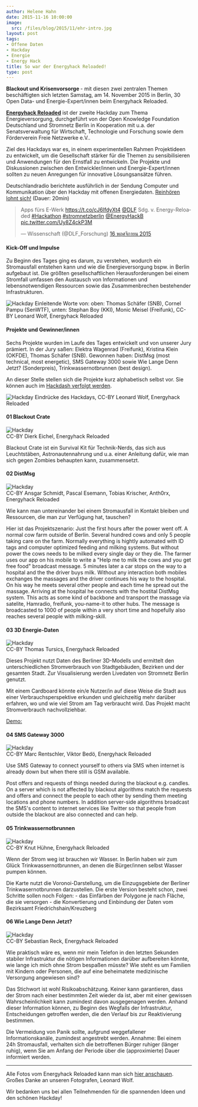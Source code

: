 ```yaml
---
author: Helene Hahn
date: 2015-11-16 10:00:00
image:
  src: /files/blog/2015/11/ehr-intro.jpg
layout: post
tags:
- Offene Daten
- Hackday
- Energie
- Energy Hack
title: So war der Energyhack Reloaded!
type: post
---
```

<strong> Blackout und Krisenvorsorge </strong> - mit diesen zwei zentralen Themen beschäftigten sich letzten Samstag, am 14. November 2015 in Berlin, 30 Open Data- und Energie-Expert/innen beim Energyhack Reloaded.

<strong>[Energyhack Reloaded](http://energyhack.de/)</strong> ist der zweite Hackday zum Thema Energieversorgung, durchgeführt von der Open Knowledge Foundation Deutschland und Stromnetz Berlin in Kooperation mit u.a. der Senatsverwaltung für Wirtschaft, Technologie und Forschung sowie dem Förderverein Freie Netzwerke e.V..

Ziel des Hackdays war es, in einem experimentellen Rahmen Projektideen zu entwickelt, um die Gesellschaft stärker für die Themen zu sensibilisieren und Anwendungen für den Ernstfall zu entwickeln. Die Projekte und Diskussionen zwischen den Entwickler/innen und Energie-Expert/innen sollten zu neuen Anregungen für innovative Lösungsansätze führen.

Deutschlandradio berichtete ausführlich in der Sendung Computer und Kommunikation über den Hackday mit offenen Energiedaten. [Reinhören lohnt sich!](https://soundcloud.com/dlf-wissenschaft/apps-furs-e-werk-der-energy-reloaded-hackathon-in-berlin) (Dauer: 20min)

<blockquote class="twitter-tweet" lang="th"><p lang="de" dir="ltr">Apps fürs E-Werk <a href="https://t.co/cJ6lfdyXt4">https://t.co/cJ6lfdyXt4</a> <a href="https://twitter.com/DLF">@DLF</a> Sdg. v. Energy-Reloaded <a href="https://twitter.com/hashtag/Hackathon?src=hash">#Hackathon</a> <a href="https://twitter.com/hashtag/stromnetzberlin?src=hash">#stromnetzberlin</a>     <a href="https://twitter.com/EnergyHackB">@EnergyHackB</a> <a href="https://t.co/Uy8Z4ckP3M">pic.twitter.com/Uy8Z4ckP3M</a></p>&mdash; Wissenschaft (@DLF_Forschung) <a href="https://twitter.com/DLF_Forschung/status/666150812285038593">16 พฤศจิกายน 2015</a></blockquote>


<h4>Kick-Off und Impulse</h4>

Zu Beginn des Tages ging es darum, zu verstehen, wodurch ein Stromausfall entstehen kann und wie die Energieversorgung bspw. in Berlin aufgebaut ist. Die größten gesellschaftlichen Herausforderungen bei einem Stromfall umfassen den Austausch von Informationen und lebensnotwendigen Ressourcen sowie das Zusammenbrechen bestehender Infrastrukturen. 

![Hackday](/files/blog/2015/11/ehr-impulse.jpg "Impulsreferate")
Einleitende Worte von: oben: Thomas Schäfer (SNB), Cornel Pampu (SenWTF), unten: Stephan Boy (KKI), Monic Meisel (Freifunk), CC-BY Leonard Wolf, Energyhack Reloaded


<h4>Projekte und Gewinner/innen</h4>

Sechs Projekte wurden im Laufe des Tages entwickelt und von unserer Jury prämiert.
In der Jury saßen: Elektra Wagenrad (Freifunk), Kristina Klein (OKFDE), Thomas Schäfer (SNB). Gewonnen haben: DistMsg (most technical, most energetic), SMS Gateway 3000 sowie Wie Lange Denn Jetzt? (Sonderpreis), Trinkwassernotbrunnen (best design). 

An dieser Stelle stellen sich die Projekte kurz alphabetisch selbst vor. Sie können auch im [Hackdash verfolgt werden](https://hackdash.org/dashboards/energyhack).

![Hackday](/files/blog/2015/11/ehr-impressionen.png "Impressionen")
Eindrücke des Hackdays, CC-BY Leonard Wolf, Energyhack Reloaded


#### 01	Blackout Crate

![Hackday](/files/blog/2015/11/ehr-blackout-crate.png "Blackout Crate") </br> CC-BY Dierk Eichel, Energyhack Reloaded

Blackout Crate ist ein Survival Kit für Technik-Nerds, das sich aus Leuchtstäben, Astronautennahrung und u.a. einer Anleitung dafür, wie man sich gegen Zombies behaupten kann, zusammensetzt.

#### 02	DistMsg

![Hackday](/files/blog/2015/11/ehr-distmsg.png "DistMsg") </br> CC-BY Ansgar Schmidt, Pascal Esemann, Tobias Krischer, Anth0rx, Energyhack Reloaded

Wie kann man untereinander bei einem Stromausfall in Kontakt bleiben und Ressourcen, die man zur Verfügung hat, tauschen?

Hier ist das Projektszenario:
Just the first hours after the power went off. A normal cow farm outside of Berlin. Several hundred cows and only 5 people taking care on the farm. Normally everything is hightly automated with ID tags and computer optimized feeding and milking systems. But without power the cows needs to be milked every single day or they die. The farmer uses our app on his mobile to write a "Help me to milk the cows and you get free food" broadcast message. 5 minutes later a car stops on the way to a hospital and the the driver buys milk. Without any interaction both mobiles exchanges the massages and the driver continues his way to the hospital. On his way he meets several other people and each time he spread out the massage. Arriving at the hospital he connects with the hostital DistMsg system. This acts as some kind of backbone and transport the massage via satelite, Hamradio, freifunk, you-name-it to other hubs. The message is broadcasted to 1000 of people within a very short time and hopefully also reaches several people with milking-skill.  

#### 03	3D Energie-Daten

![Hackday](/files/blog/2015/11/ehr-3d-energie.png "3D Energie-Daten") </br> CC-BY Thomas Tursics, Energyhack Reloaded

Dieses Projekt nutzt Daten des Berliner 3D-Modells und ermittelt den unterschiedlichen Stromverbrauch von Stadtgebäuden, Bezirken und der gesamten Stadt. Zur Visualisierung werden Livedaten von Stromnetz Berlin genutzt. 

Mit einem Cardboard könnte ein/e Nutzer/in auf diese Weise die Stadt aus einer Verbrauchsperspektive erkunden und gleichzeitig mehr darüber erfahren, wo und wie viel Strom am Tag verbraucht wird. Das Projekt macht Stromverbrauch nachvollziehbar.

[Demo:](http://kiez-karte.berlin/cardboard)

#### 04	SMS Gateway 3000

![Hackday](/files/blog/2015/11/ehr-sms-gateway.jpg "SMS Gateway 3000") </br> CC-BY Marc Rentschler, Viktor Bedö, Energyhack Reloaded

Use SMS Gateway to connect yourself to others via SMS when internet is already down but when there still is GSM available.

Post offers and requests of things needed during the blackout e.g. candles. On a server which is not affected by blackout algorithms match the requests and offers and connect the people to each other by sending them meeting locations and phone numbers. In addition server-side algorithms broadcast the SMS's content to internet services like Twitter so that people from outside the blackout are also connected and can help.

#### 05	Trinkwassernotbrunnen

![Hackday](/files/blog/2015/11/ehr-trinkwassernotbrunnen.png "Trinkwassernotbrunnen") </br> CC-BY Knut Hühne, Energyhack Reloaded

Wenn der Strom weg ist brauchen wir Wasser. In Berlin haben wir zum Glück Trinkwassernotbrunnen, an denen die Bürger/innen selbst Wasser pumpen können.

Die Karte nutzt die Voronoi-Darstellung, um die Einzugsgebiete der Berliner Trinkwasernotbrunnen darzustellen.
Die erste Version besteht schon, zwei Schritte sollen noch Folgen: - das Einfärben der Polygone je nach Fläche, die sie versorgen - die Konvertierung und Einbindung der Daten vom Bezirksamt Friedrichshain/Kreuzberg


#### 06	Wie Lange Denn Jetzt?

![Hackday](/files/blog/2015/11/ehr-wie-lange.png "Wie lange denn jetzt?") </br> CC-BY Sebastian Reck, Energyhack Reloaded

Wie praktisch wäre es, wenn mir mein Telefon in den letzten Sekunden stabiler Infrastruktur die nötigen Informationen darüber aufbereiten könnte, wie lange ich mich ohne Strom bespaßen müsste? Wie steht es um Familien mit Kindern oder Personen, die auf eine beheimatete medizinische Versorgung angewiesen sind?

Das Stichwort ist wohl Risikoabschätzung. Keiner kann garantieren, dass der Strom nach einer bestimmten Zeit wieder da ist, aber mit einer gewissen Wahrscheinlichkeit kann zumindest davon ausgegenagen werden. Anhand dieser Information können, zu Beginn des Wegfalls der Infrastruktur, Entscheidungen getroffen werden, die den Verlauf bis zur Reaktivierung bestimmen.

Die Vermeidung von Panik sollte, aufgrund weggefallener Informationskanäle, zumindest angestrebt werden. Annahme: Bei einem 24h Stromausfall, verhalten sich die betroffenen Bürger ruhiger (länger ruhig), wenn Sie am Anfang der Periode über die (approximierte) Dauer informiert werden.


-----------------------

Alle Fotos vom Energyhack Reloaded kann man sich [hier anschauen](https://www.flickr.com/photos/okfde/albums/72157661134814526). Großes Danke an unseren Fotografen, Leonard Wolf.

Wir bedanken uns bei allen Teilnehmenden für die spannenden Ideen und den schönen Hackday!
